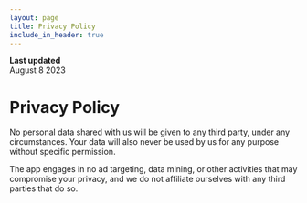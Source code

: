 ```yaml
---
layout: page
title: Privacy Policy
include_in_header: true
---
```


**Last updated**  
August 8 2023

# Privacy Policy
No personal data shared with us will be given to any third party, under any circumstances. Your data will also never be used by us for any purpose without specific permission.

The app engages in no ad targeting, data mining, or other activities that may compromise your privacy, and we do not affiliate ourselves with any third parties that do so.

<br>
